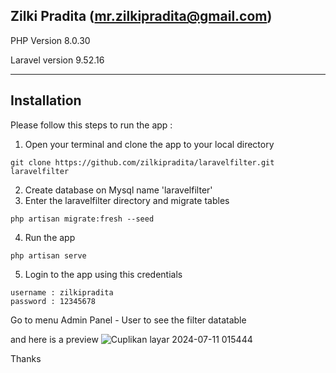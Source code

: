 ## Zilki Pradita (mr.zilkipradita@gmail.com)

PHP Version 8.0.30

Laravel version 9.52.16

--------------------------------------------------------------------------
## Installation

Please follow this steps to run the app : 

1. Open your terminal and clone the app to your local directory
```
git clone https://github.com/zilkipradita/laravelfilter.git laravelfilter
```
2. Create database on Mysql name 'laravelfilter'
3. Enter the laravelfilter directory and migrate tables
```
php artisan migrate:fresh --seed
```
4. Run the app
```
php artisan serve
```
5. Login to the app using this credentials
```
username : zilkipradita
password : 12345678
```
Go to menu Admin Panel - User to see the filter datatable

and here is a preview
![Cuplikan layar 2024-07-11 015444](https://github.com/zilkipradita/laravelfilter/assets/11170489/e07c004c-dff4-460d-94fa-69952349e107)

Thanks
